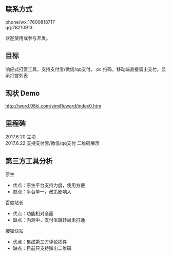 ## 联系方式   
phone/wx:17600818717  
qq:28210913  

欢迎使用或参与开发。

## 目标
响应式打赏工具，支持支付宝/微信/qq支付。 pc 扫码，移动端直接调出支付。显示打赏列表

## 现状 Demo
http://word.98ki.com/yimiReward/index0.htm

## 里程碑
2017.6.20 立项  
2017.6.22 支持支付宝/微信/qq支付 二维码展示



## 第三方工具分析
原生
* 优点：原生平台支持力度，使用方便
* 缺点：平台单一，政策影响大  

百度站长
* 优点：功能相对全面
* 缺点：内测中，支付宝跳转尚未打通  

搜狐快站
* 优点：集成第三方评论插件
* 缺点：目前只支持弹出二维码


